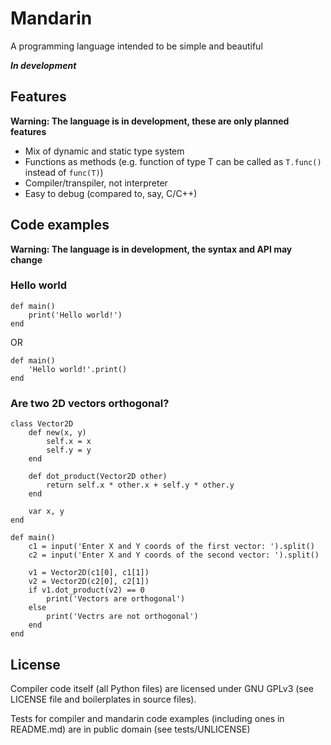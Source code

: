 # Mandarin
A programming language intended to be simple and beautiful

***In development***

## Features
**Warning: The language is in development, these are only planned features**

- Mix of dynamic and static type system
- Functions as methods (e.g. function of type T can be called as `T.func()` instead of `func(T)`)
- Compiler/transpiler, not interpreter
- Easy to debug (compared to, say, C/C++)

## Code examples
**Warning: The language is in development, the syntax and API may change**

### Hello world
```
def main()
    print('Hello world!')
end
```

OR

```
def main()
    'Hello world!'.print()
end
```

### Are two 2D vectors orthogonal?
```
class Vector2D
    def new(x, y)
        self.x = x
        self.y = y
    end

    def dot_product(Vector2D other)
        return self.x * other.x + self.y * other.y
    end

    var x, y
end

def main()
    c1 = input('Enter X and Y coords of the first vector: ').split()
    c2 = input('Enter X and Y coords of the second vector: ').split()

    v1 = Vector2D(c1[0], c1[1])
    v2 = Vector2D(c2[0], c2[1])
    if v1.dot_product(v2) == 0
        print('Vectors are orthogonal')
    else
        print('Vectrs are not orthogonal')
    end
end
```

## License
Compiler code itself (all Python files) are licensed under GNU GPLv3 (see LICENSE file
and boilerplates in source files).

Tests for compiler and mandarin code examples (including ones in README.md)
are in public domain (see tests/UNLICENSE)
